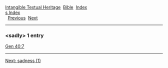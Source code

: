 [Intangible Textual Heritage](../../index)  [Bible](../index) 
[Index](index)   
[s Index](_s_)  
  [Previous](c09706)  [Next](c09708) 

------------------------------------------------------------------------

### &lt;sadly&gt; 1 entry

[Gen 40:7](../kjv/gen040.htm#007)  

------------------------------------------------------------------------

[Next: sadness (1)](c09708)

